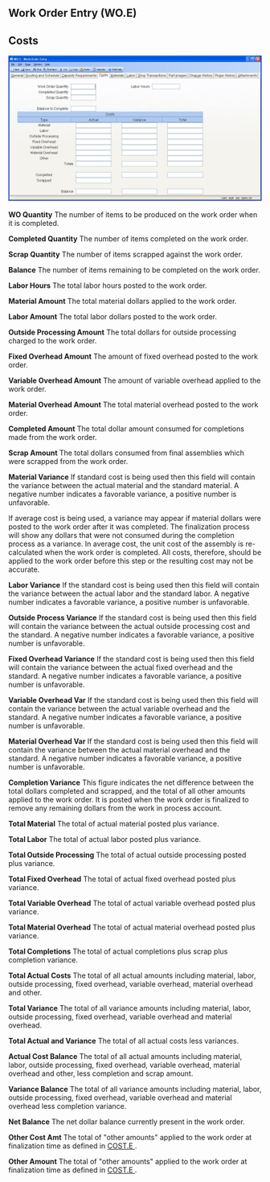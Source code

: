 ##  Work Order Entry (WO.E)

<PageHeader />

##  Costs

![](./WO-E-4.jpg)

**WO Quantity** The number of items to be produced on the work order when it
is completed.  
  
**Completed Quantity** The number of items completed on the work order.  
  
**Scrap Quantity** The number of items scrapped against the work order.  
  
**Balance** The number of items remaining to be completed on the work order.  
  
**Labor Hours** The total labor hours posted to the work order.  
  
**Material Amount** The total material dollars applied to the work order.  
  
**Labor Amount** The total labor dollars posted to the work order.  
  
**Outside Processing Amount** The total dollars for outside processing charged
to the work order.  
  
**Fixed Overhead Amount** The amount of fixed overhead posted to the work
order.  
  
**Variable Overhead Amount** The amount of variable overhead applied to the
work order.  
  
**Material Overhead Amount** The total material overhead posted to the work
order.  
  
**Completed Amount** The total dollar amount consumed for completions made
from the work order.  
  
**Scrap Amount** The total dollars consumed from final assemblies which were
scrapped from the work order.  
  
**Material Variance** If standard cost is being used then this field will
contain the variance between the actual material and the standard material. A
negative number indicates a favorable variance, a positive number is
unfavorable.  
  
If average cost is being used, a variance may appear if material dollars were
posted to the work order after it was completed. The finalization process will
show any dollars that were not consumed during the completion process as a
variance. In average cost, the unit cost of the assembly is re-calculated when
the work order is completed. All costs, therefore, should be applied to the
work order before this step or the resulting cost may not be accurate.  
  
**Labor Variance** If the standard cost is being used then this field will
contain the variance between the actual labor and the standard labor. A
negative number indicates a favorable variance, a positive number is
unfavorable.  
  
**Outside Process Variance** If the standard cost is being used then this
field will contain the variance between the actual outside processing cost and
the standard. A negative number indicates a favorable variance, a positive
number is unfavorable.  
  
**Fixed Overhead Variance** If the standard cost is being used then this field
will contain the variance between the actual fixed overhead and the standard.
A negative number indicates a favorable variance, a positive number is
unfavorable.  
  
**Variable Overhead Var** If the standard cost is being used then this field
will contain the variance between the actual variable overhead and the
standard. A negative number indicates a favorable variance, a positive number
is unfavorable.  
  
**Material Overhead Var** If the standard cost is being used then this field
will contain the variance between the actual material overhead and the
standard. A negative number indicates a favorable variance, a positive number
is unfavorable.  
  
**Completion Variance** This figure indicates the net difference between the
total dollars completed and scrapped, and the total of all other amounts
applied to the work order. It is posted when the work order is finalized to
remove any remaining dollars from the work in process account.  
  
**Total Material** The total of actual material posted plus variance.  
  
**Total Labor** The total of actual labor posted plus variance.  
  
**Total Outside Processing** The total of actual outside processing posted
plus variance.  
  
**Total Fixed Overhead** The total of actual fixed overhead posted plus
variance.  
  
**Total Variable Overhead** The total of actual variable overhead posted plus
variance.  
  
**Total Material Overhead** The total of actual material overhead posted plus
variance.  
  
**Total Completions** The total of actual completions plus scrap plus
completion variance.  
  
**Total Actual Costs** The total of all actual amounts including material,
labor, outside processing, fixed overhead, variable overhead, material
overhead and other.  
  
**Total Variance** The total of all variance amounts including material,
labor, outside processing, fixed overhead, variable overhead and material
overhead.  
  
**Total Actual and Variance** The total of all actual costs less variances.  
  
**Actual Cost Balance** The total of all actual amounts including material,
labor, outside processing, fixed overhead, variable overhead, material
overhead and other, less completion and scrap amount.  
  
**Variance Balance** The total of all variance amounts including material,
labor, outside processing, fixed overhead, variable overhead and material
overhead less completion variance.  
  
**Net Balance** The net dollar balance currently present in the work order.  
  
**Other Cost Amt** The total of "other amounts" applied to the work order at finalization time as defined in [ COST.E ](../../../../ENG-OVERVIEW/ENG-ENTRY/COST-E/README.md) .   
  
**Other Amount** The total of "other amounts" applied to the work order at finalization time as defined in [ COST.E ](../../../../ENG-OVERVIEW/ENG-ENTRY/COST-E/README.md) .   
  
  
<badge text= "Version 8.10.57" vertical="middle" />

<PageFooter />